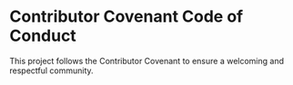 # Contributor Covenant Code of Conduct
This project follows the Contributor Covenant to ensure a welcoming and respectful community.
